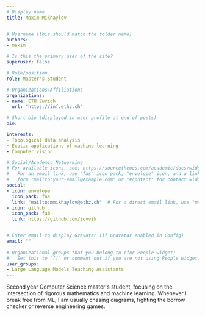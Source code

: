 ```yaml
---
# Display name
title: Maxim Mikhaylov


# Username (this should match the folder name)
authors:
- maxim

# Is this the primary user of the site?
superuser: false

# Role/position
role: Master's Student

# Organizations/Affiliations
organizations:
- name: ETH Zürich
  url: "https://inf.ethz.ch"

# Short bio (displayed in user profile at end of posts)
bio: 

interests:
- Topological data analysis
- Exotic applications of machine learning
- Computer vision

# Social/Academic Networking
# For available icons, see: https://sourcethemes.com/academic/docs/widgets/#icons
#   For an email link, use "fas" icon pack, "envelope" icon, and a link in the
#   form "mailto:your-email@example.com" or "#contact" for contact widget.
social:
- icon: envelope
  icon_pack: fas
  link: "mailto:mmikhaylov@ethz.ch"  # For a direct email link, use "mailto:test@example.org".
- icon: github
  icon_pack: fab
  link: https://github.com/jovvik


# Enter email to display Gravatar (if Gravatar enabled in Config)
email: ""
  
# Organizational groups that you belong to (for People widget)
#   Set this to `[]` or comment out if you are not using People widget.  
user_groups:
- Large Language Models Teaching Assistants
---
```

Second year Computer Science master's student, focusing on the intersection of rigorous mathematics and machine learning. Whenever I break free from ML, I am usually chasing diagrams, fighting the borrow checker or reverse engineering games.